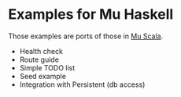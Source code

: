 # Examples for Mu Haskell

Those examples are ports of those in [Mu Scala](https://github.com/higherkindness/mu/tree/master/modules/examples).

* Health check
* Route guide
* Simple TODO list
* Seed example
* Integration with Persistent (db access)
